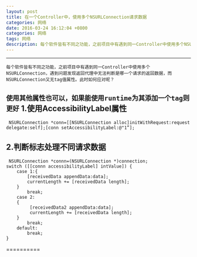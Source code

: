 ```yaml
---
layout: post
title: 在一个Controller中，使用多个NSURLConnection请求数据
categories: 网络
date: 2016-03-24 16:12:04 +0800
categories: 网络
tags: 网络
description: 每个软件皆有不同之功能，之前项目中有遇到同一Controller中使用多个NSURLConnection，遇到问题发现返回代理中无法判断是哪一个请求的返回数据，而NSURLConnection又无tag值属性。此时如何应对呢？
---
```

---

    每个软件皆有不同之功能，之前项目中有遇到同一Controller中使用多个NSURLConnection，遇到问题发现返回代理中无法判断是哪一个请求的返回数据，而NSURLConnection又无tag值属性。此时如何应对呢？
`使用其他属性也可以，如果能使用runtime为其添加一个tag则更好`
**1.使用AccessibilityLabel属性**
---
     NSURLConnection *conn=[[NSURLConnection alloc]initWithRequest:request delegate:self];[conn setAccessibilityLabel:@"1”];
**2.判断标志处理不同请求数据**
---
     NSURLConnection *connn=(NSURLConnection *)connection;
    switch ([[connn accessibilityLabel] intValue]) {
        case 1:{
            [receivedData appendData:data];
            currentLength += [receivedData length];
        }
            break;
        case 2:
        {
             [receivedData2 appendData:data];
             currentLength += [receivedData length];
        }
            break;
        default:
            break;
    }
==========
